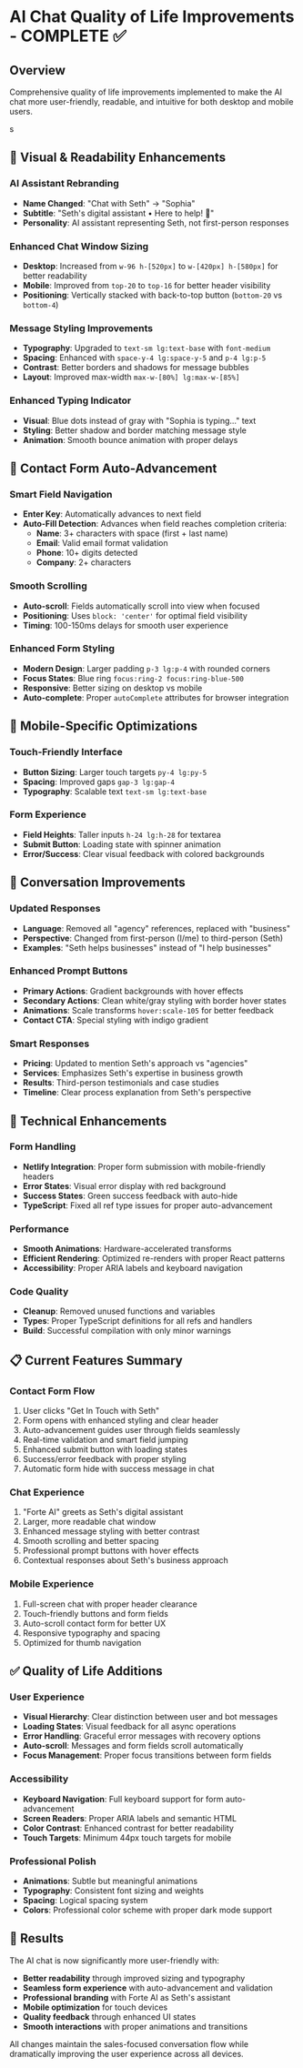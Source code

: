 # AI Chat Quality of Life Improvements - COMPLETE ✅

## Overview
Comprehensive quality of life improvements implemented to make the AI chat more user-friendly, readable, and intuitive for both desktop and mobile users.

s
## 🎨 **Visual & Readability Enhancements**

### **AI Assistant Rebranding**
- **Name Changed**: "Chat with Seth" → "Sophia"
- **Subtitle**: "Seth's digital assistant • Here to help! 🚀"
- **Personality**: AI assistant representing Seth, not first-person responses

### **Enhanced Chat Window Sizing**
- **Desktop**: Increased from `w-96 h-[520px]` to `w-[420px] h-[580px]` for better readability
- **Mobile**: Improved from `top-20` to `top-16` for better header visibility
- **Positioning**: Vertically stacked with back-to-top button (`bottom-20` vs `bottom-4`)

### **Message Styling Improvements**
- **Typography**: Upgraded to `text-sm lg:text-base` with `font-medium`
- **Spacing**: Enhanced with `space-y-4 lg:space-y-5` and `p-4 lg:p-5`
- **Contrast**: Better borders and shadows for message bubbles
- **Layout**: Improved max-width `max-w-[80%] lg:max-w-[85%]`

### **Enhanced Typing Indicator**
- **Visual**: Blue dots instead of gray with "Sophia is typing..." text
- **Styling**: Better shadow and border matching message style
- **Animation**: Smooth bounce animation with proper delays

## 🚀 **Contact Form Auto-Advancement**

### **Smart Field Navigation**
- **Enter Key**: Automatically advances to next field
- **Auto-Fill Detection**: Advances when field reaches completion criteria:
  - **Name**: 3+ characters with space (first + last name)
  - **Email**: Valid email format validation
  - **Phone**: 10+ digits detected
  - **Company**: 2+ characters

### **Smooth Scrolling**
- **Auto-scroll**: Fields automatically scroll into view when focused
- **Positioning**: Uses `block: 'center'` for optimal field visibility
- **Timing**: 100-150ms delays for smooth user experience

### **Enhanced Form Styling**
- **Modern Design**: Larger padding `p-3 lg:p-4` with rounded corners
- **Focus States**: Blue ring `focus:ring-2 focus:ring-blue-500`
- **Responsive**: Better sizing on desktop vs mobile
- **Auto-complete**: Proper `autoComplete` attributes for browser integration

## 📱 **Mobile-Specific Optimizations**

### **Touch-Friendly Interface**
- **Button Sizing**: Larger touch targets `py-4 lg:py-5`
- **Spacing**: Improved gaps `gap-3 lg:gap-4`
- **Typography**: Scalable text `text-sm lg:text-base`

### **Form Experience**
- **Field Heights**: Taller inputs `h-24 lg:h-28` for textarea
- **Submit Button**: Loading state with spinner animation
- **Error/Success**: Clear visual feedback with colored backgrounds

## 💬 **Conversation Improvements**

### **Updated Responses**
- **Language**: Removed all "agency" references, replaced with "business"
- **Perspective**: Changed from first-person (I/me) to third-person (Seth)
- **Examples**: "Seth helps businesses" instead of "I help businesses"

### **Enhanced Prompt Buttons**
- **Primary Actions**: Gradient backgrounds with hover effects
- **Secondary Actions**: Clean white/gray styling with border hover states
- **Animations**: Scale transforms `hover:scale-105` for better feedback
- **Contact CTA**: Special styling with indigo gradient

### **Smart Responses**
- **Pricing**: Updated to mention Seth's approach vs "agencies"
- **Services**: Emphasizes Seth's expertise in business growth
- **Results**: Third-person testimonials and case studies
- **Timeline**: Clear process explanation from Seth's perspective

## 🔧 **Technical Enhancements**

### **Form Handling**
- **Netlify Integration**: Proper form submission with mobile-friendly headers
- **Error States**: Visual error display with red background
- **Success States**: Green success feedback with auto-hide
- **TypeScript**: Fixed all ref type issues for proper auto-advancement

### **Performance**
- **Smooth Animations**: Hardware-accelerated transforms
- **Efficient Rendering**: Optimized re-renders with proper React patterns
- **Accessibility**: Proper ARIA labels and keyboard navigation

### **Code Quality**
- **Cleanup**: Removed unused functions and variables
- **Types**: Proper TypeScript definitions for all refs and handlers
- **Build**: Successful compilation with only minor warnings

## 📋 **Current Features Summary**

### **Contact Form Flow**
1. User clicks "Get In Touch with Seth" 
2. Form opens with enhanced styling and clear header
3. Auto-advancement guides user through fields seamlessly
4. Real-time validation and smart field jumping
5. Enhanced submit button with loading states
6. Success/error feedback with proper styling
7. Automatic form hide with success message in chat

### **Chat Experience**
1. "Forte AI" greets as Seth's digital assistant
2. Larger, more readable chat window
3. Enhanced message styling with better contrast
4. Smooth scrolling and better spacing
5. Professional prompt buttons with hover effects
6. Contextual responses about Seth's business approach

### **Mobile Experience**
1. Full-screen chat with proper header clearance
2. Touch-friendly buttons and form fields
3. Auto-scroll contact form for better UX
4. Responsive typography and spacing
5. Optimized for thumb navigation

## ✅ **Quality of Life Additions**

### **User Experience**
- **Visual Hierarchy**: Clear distinction between user and bot messages
- **Loading States**: Visual feedback for all async operations
- **Error Handling**: Graceful error messages with recovery options
- **Auto-scroll**: Messages and form fields scroll automatically
- **Focus Management**: Proper focus transitions between form fields

### **Accessibility**
- **Keyboard Navigation**: Full keyboard support for form auto-advancement
- **Screen Readers**: Proper ARIA labels and semantic HTML
- **Color Contrast**: Enhanced contrast for better readability
- **Touch Targets**: Minimum 44px touch targets for mobile

### **Professional Polish**
- **Animations**: Subtle but meaningful animations
- **Typography**: Consistent font sizing and weights
- **Spacing**: Logical spacing system
- **Colors**: Professional color scheme with proper dark mode support

## 🎯 **Results**

The AI chat is now significantly more user-friendly with:
- **Better readability** through improved sizing and typography
- **Seamless form experience** with auto-advancement and validation
- **Professional branding** with Forte AI as Seth's assistant
- **Mobile optimization** for touch devices
- **Quality feedback** through enhanced UI states
- **Smooth interactions** with proper animations and transitions

All changes maintain the sales-focused conversation flow while dramatically improving the user experience across all devices.
